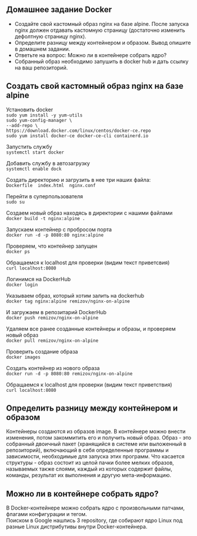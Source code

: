 ## Домашнее задание Docker 
- Создайте свой кастомный образ nginx на базе alpine. После запуска nginx должен отдавать кастомную страницу (достаточно изменить дефолтную страницу nginx).  
- Определите разницу между контейнером и образом. Вывод опишите в домашнем задании.  
- Ответьте на вопрос: Можно ли в контейнере собрать ядро?  
- Собранный образ необходимо запушить в docker hub и дать ссылку на ваш репозиторий.
 
## Создать свой кастомный образ nginx на базе alpine 
Установить docker  
``sudo yum install -y yum-utils``  
``sudo yum-config-manager \``  
	``--add-repo \``  
	``https://download.docker.com/linux/centos/docker-ce.repo``  
``sudo yum install docker-ce docker-ce-cli containerd.io``  

Запустить службу  
``systemctl start docker``  

Добавить службу в автозагрузку  
``systemctl enable dock``  

Создать директорию и загрузить в нее три наших файла:  
``Dockerfile  index.html  nginx.conf``  

Перейти в суперпользователя  
``sudo su``  

Создаем новый образ находясь в директории с нашими файлами  
``docker build -t nginx:alpine .``  

Запускаем контейнер с пробросом порта  
``docker run -d -p 8080:80 nginx:alpine``  

Проверяем, что контейнер запущен  
``docker ps``  

Обращаемся к localhost для проверки (видим текст приветсвия)  
``curl localhost:8080``  

Логинимся на DockerHub  
``docker login``  

Указываем образ, который хотим залить на dockerhub  
``docker tag nginx:alpine remizov/nginx-on-alpine``  

И загружаем в репозитарий DockerHub  
``docker push remizov/nginx-on-alpine``  

Удаляем все ранее созданные контейнеры и образы, и проверяем новый образ  
``docker pull remizov/nginx-on-alpine``  

Проверить создание образа  
``docker images``  

Создать контейнер из нового образа  
``docker run -d -p 8080:80 remizov/nginx-on-alpine``  

Обращаемся к localhost для проверки (видим текст приветствия)  
``curl localhost:8080``  

## Определить разницу между контейнером и образом  
Контейнеры создаются из образов image. В контейнере можно внести изменения, потом закоммитить его и получить новый образ.
Образ - это собранный двоичный пакет (хранящийся в системе или выложенный в репозиторий), включающий в себя определенные программы и зависимости, необходимые для запуска этих программ. Что касается структуры - образ состоит из целой пачки более мелких образов, называемых также слоями, каждый из которых содержит файлы, команды, результат их выполнения и другую мета-информацию.
## Можно ли в контейнере собрать ядро?  
В Docker-контейнере можно собрать ядро с произвольными патчами, флагами конфигурации и тегом.  
Поиском в Google нашлись 3 repository, где собирают ядро Linux под разные Linux дистрибутивы внутри Docker-контейнера.  
